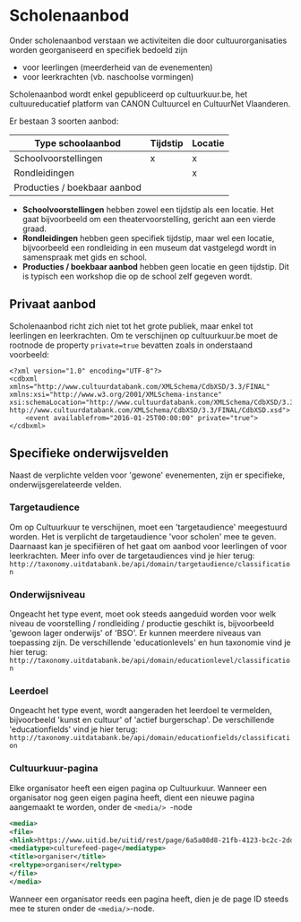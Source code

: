 ---
---

# Scholenaanbod

Onder scholenaanbod verstaan we activiteiten die door cultuurorganisaties worden georganiseerd en specifiek bedoeld zijn
- voor leerlingen (meerderheid van de evenementen)
- voor leerkrachten (vb. naschoolse vormingen)

Scholenaanbod wordt enkel gepubliceerd op cultuurkuur.be, het cultuureducatief platform van CANON Cultuurcel en CultuurNet Vlaanderen. 

Er bestaan 3 soorten aanbod:

| Type schoolaanbod | Tijdstip | Locatie | 
| -- | -- | -- |
| Schoolvoorstellingen | x | x | 
| Rondleidingen |  | x | 
| Producties / boekbaar aanbod  |  |  | 

- **Schoolvoorstellingen** hebben zowel een tijdstip als een locatie. Het gaat bijvoorbeeld om een theatervoorstelling, gericht aan een vierde graad.
- **Rondleidingen** hebben geen specifiek tijdstip, maar wel een locatie, bijvoorbeeld een rondleiding in een museum dat vastgelegd wordt in samenspraak met gids en school.
- **Producties / boekbaar aanbod** hebben geen locatie en geen tijdstip. Dit is typisch een workshop die op de school zelf gegeven wordt.

## Privaat aanbod

Scholenaanbod richt zich niet tot het grote publiek, maar enkel tot leerlingen en leerkrachten. Om te verschijnen op cultuurkuur.be moet de rootnode de property ```private=true``` bevatten zoals in onderstaand voorbeeld:

```
<?xml version="1.0" encoding="UTF-8"?>
<cdbxml xmlns="http://www.cultuurdatabank.com/XMLSchema/CdbXSD/3.3/FINAL" xmlns:xsi="http://www.w3.org/2001/XMLSchema-instance" xsi:schemaLocation="http://www.cultuurdatabank.com/XMLSchema/CdbXSD/3.3/FINAL http://www.cultuurdatabank.com/XMLSchema/CdbXSD/3.3/FINAL/CdbXSD.xsd">
    <event availablefrom="2016-01-25T00:00:00" private="true">
</cdbxml>
```

## Specifieke onderwijsvelden

Naast de verplichte velden voor 'gewone' evenementen, zijn er specifieke, onderwijsgerelateerde velden.

### Targetaudience

Om op Cultuurkuur te verschijnen, moet een 'targetaudience' meegestuurd worden. Het is verplicht de targetaudience 'voor scholen' mee te geven. Daarnaast kan je specifiëren of het gaat om aanbod voor leerlingen of voor leerkrachten.
Meer info over de targetaudiences vind je hier terug: ```http://taxonomy.uitdatabank.be/api/domain/targetaudience/classification```

### Onderwijsniveau

Ongeacht het type event, moet ook steeds aangeduid worden voor welk niveau de voorstelling / rondleiding / productie geschikt is, bijvoorbeeld 'gewoon lager onderwijs' of 'BSO'. Er kunnen meerdere niveaus van toepassing zijn. 
De verschillende 'educationlevels' en hun taxonomie vind je hier terug: ```http://taxonomy.uitdatabank.be/api/domain/educationlevel/classification```

### Leerdoel

Ongeacht het type event, wordt aangeraden het leerdoel te vermelden, bijvoorbeeld 'kunst en cultuur' of 'actief burgerschap'.
De verschillende 'educationfields' vind je hier terug: ```http://taxonomy.uitdatabank.be/api/domain/educationfields/classification```

### Cultuurkuur-pagina

Elke organisator heeft een eigen pagina op Cultuurkuur. 
Wanneer een organisator nog geen eigen pagina heeft, dient een nieuwe pagina aangemaakt te worden, onder de ```<media/> ```-node

~~~ xml
<media>
<file>
<hlink>https://www.uitid.be/uitid/rest/page/6a5a08d8-21fb-4123-bc2c-2dd39f16fb6d</hlink>
<mediatype>culturefeed-page</mediatype>
<title>organiser</title>
<reltype>organiser</reltype>
</file>
</media>
~~~

Wanneer een organisator reeds een pagina heeft, dien je de page ID steeds mee te sturen onder de ```<media/>```-node.

